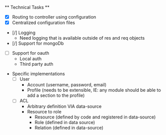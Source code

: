 ** Technical Tasks **
- [x] Routing to controller using configuration
- [x] Centralized configuration files
- [/] Logging
    - Need logging that is available outside of res and req objects
- [/] Support for mongoDb
- [ ] Support for oauth
    - Local auth
    - Third party auth

- Specific implementations
    - [ ] User
        - Account (username, password, email)
        - Profile (needs to be extensible, IE: any module should be able to add a section to the profile)
    - [ ] ACL
        - Arbitrary definition VIA data-source
        - Resource to role
            - Resource (defined by code and registered in data-source)
            - Role (defined in data source)
            - Relation (defined in data-source)